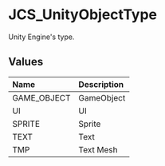 # JCS_UnityObjectType

Unity Engine's type.

## Values

| Name        | Description |
|:------------|:------------|
| GAME_OBJECT | GameObject  |
| UI          | UI          |
| SPRITE      | Sprite      |
| TEXT        | Text        |
| TMP         | Text Mesh   |
